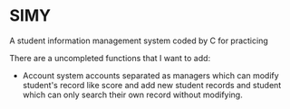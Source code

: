 # SIMY
A student information management system coded by C for practicing

There are a uncompleted functions that I want to add:
* Account system
 accounts separated as managers which can modify student's record like score and add new student records and student which can only search their own record without modifying.
